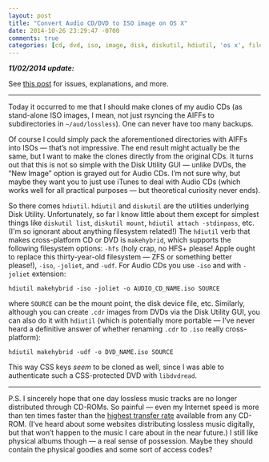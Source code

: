 ```yaml
---
layout: post
title: "Convert Audio CD/DVD to ISO image on OS X"
date: 2014-10-26 23:29:47 -0700
comments: true
categories: [cd, dvd, iso, image, disk, diskutil, hdiutil, 'os x', filesystem, music]
---
```

**_11/02/2014 update:_**

See [this post](/blog/2014/11/02/vobcopy-dvdbackup-etc/) for issues, explanations, and more.

---

Today it occurred to me that I should make clones of my audio CDs (as stand-alone ISO images, I mean, not just rsyncing the AIFFs to subdirectories in `~/aud/lossless`). One can never have too many backups.

Of course I could simply pack the aforementioned directories with AIFFs into ISOs — that’s not impressive. The end result might actually be the same, but I want to make the clones directly from the original CDs. It turns out that this is not so simple with the Disk Utility GUI — unlike DVDs, the “New Image” option is grayed out for Audio CDs. I’m not sure why, but maybe they want you to just use iTunes to deal with Audio CDs (which works well for all practical purposes — but theoretical curiosity never ends).

So there comes `hdiutil`. `hdiutil` and `diskutil` are the utilities underlying Disk Utility. Unfortunately, so far I know little about them except for simplest things like `diskutil list`, `diskutil mount`, `hdiutil attach -stdinpass`, etc. (I'm so ignorant about anything filesystem related!) The `hdiutil` verb that makes cross-platform CD or DVD is `makehybrid`, which supports the following filesystem options: `-hfs` (holy crap, no HFS+ please! Apple ought to replace this thirty-year-old filesystem — ZFS or something better please!), `-iso`, `-joliet`, and `-udf`. For Audio CDs you use `-iso` and with `-joliet` extension:

    hdiutil makehybrid -iso -joliet -o AUDIO_CD_NAME.iso SOURCE

where `SOURCE` can be the mount point, the disk device file, etc. Similarly, although you can create `.cdr` images from DVDs via the Disk Utility GUI, you can also do it with `hdiutil` (which is potentially more portable — I’ve never heard a definitive answer of whether renaming `.cdr` to `.iso` really cross-platform):

    hdiutil makehybrid -udf -o DVD_NAME.iso SOURCE

This way CSS keys *seem* to be cloned as well, since I was able to authenticate such a CSS-protected DVD with `libdvdread`.

---

P.S. I sincerely hope that one day lossless music tracks are no longer distributed through CD-ROMs. So painful — even my Internet speed is more than ten times faster than the [highest transfer rate](https://en.wikipedia.org/wiki/CD-ROM#Transfer_rates) available from any CD-ROM. (I’ve heard about some websites distributing lossless music digitally, but that won’t happen to the music I care about in the near future.) I still like physical albums though — a real sense of possession. Maybe they should contain the physical goodies and some sort of access codes?
